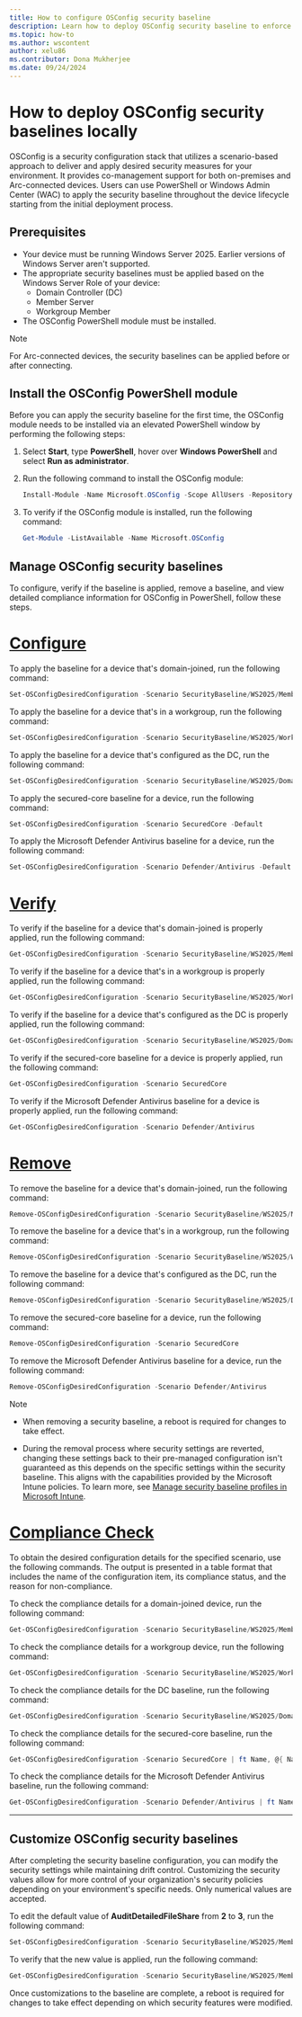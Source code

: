 ```yaml
---
title: How to configure OSConfig security baseline
description: Learn how to deploy OSConfig security baseline to enforce granular security settings to better protect and harden your Windows Server 2025 environment.
ms.topic: how-to
ms.author: wscontent
author: xelu86
ms.contributor: Dona Mukherjee
ms.date: 09/24/2024
---
```


# How to deploy OSConfig security baselines locally

OSConfig is a security configuration stack that utilizes a scenario-based approach to deliver and apply desired security measures for your environment. It provides co-management support for both on-premises and Arc-connected devices. Users can use PowerShell or Windows Admin Center (WAC) to apply the security baseline throughout the device lifecycle starting from the initial deployment process.

## Prerequisites

- Your device must be running Windows Server 2025. Earlier versions of Windows Server aren't supported.
- The appropriate security baselines must be applied based on the Windows Server Role of your device:
  - Domain Controller (DC)
  - Member Server
  - Workgroup Member
- The OSConfig PowerShell module must be installed.

> [!NOTE]
> For Arc-connected devices, the security baselines can be applied before or after connecting.

## Install the OSConfig PowerShell module

Before you can apply the security baseline for the first time, the OSConfig module needs to be installed via an elevated PowerShell window by performing the following steps:

1. Select **Start**, type **PowerShell**, hover over **Windows PowerShell** and select **Run as administrator**.

1. Run the following command to install the OSConfig module:

   ```powershell
   Install-Module -Name Microsoft.OSConfig -Scope AllUsers -Repository PSGallery -Force
   ```

1. To verify if the OSConfig module is installed, run the following command:

   ```powershell
   Get-Module -ListAvailable -Name Microsoft.OSConfig
   ```

## Manage OSConfig security baselines

To configure, verify if the baseline is applied, remove a baseline, and view detailed compliance information for OSConfig in PowerShell, follow these steps.

# [Configure](#tab/configure)

To apply the baseline for a device that's domain-joined, run the following command:

```powershell
Set-OSConfigDesiredConfiguration -Scenario SecurityBaseline/WS2025/MemberServer -Default
```

To apply the baseline for a device that's in a workgroup, run the following command:

```powershell
Set-OSConfigDesiredConfiguration -Scenario SecurityBaseline/WS2025/WorkgroupMember -Default
```

To apply the baseline for a device that's configured as the DC, run the following command:

```powershell
Set-OSConfigDesiredConfiguration -Scenario SecurityBaseline/WS2025/DomainController -Default
```

To apply the secured-core baseline for a device, run the following command:

```powershell
Set-OSConfigDesiredConfiguration -Scenario SecuredCore -Default
```

To apply the Microsoft Defender Antivirus baseline for a device, run the following command:

```powershell
Set-OSConfigDesiredConfiguration -Scenario Defender/Antivirus -Default
```

# [Verify](#tab/verify)

To verify if the baseline for a device that's domain-joined is properly applied, run the following command:

```powershell
Get-OSConfigDesiredConfiguration -Scenario SecurityBaseline/WS2025/MemberServer
```

To verify if the baseline for a device that's in a workgroup is properly applied, run the following command:

```powershell
Get-OSConfigDesiredConfiguration -Scenario SecurityBaseline/WS2025/WorkgroupMember
```

To verify if the baseline for a device that's configured as the DC is properly applied, run the following command:

```powershell
Get-OSConfigDesiredConfiguration -Scenario SecurityBaseline/WS2025/DomainController
```

To verify if the secured-core baseline for a device is properly applied, run the following command:

```powershell
Get-OSConfigDesiredConfiguration -Scenario SecuredCore
```

To verify if the Microsoft Defender Antivirus baseline for a device is properly applied, run the following command:

```powershell
Get-OSConfigDesiredConfiguration -Scenario Defender/Antivirus
```

# [Remove](#tab/remove)

To remove the baseline for a device that's domain-joined, run the following command:

```powershell
Remove-OSConfigDesiredConfiguration -Scenario SecurityBaseline/WS2025/MemberServer
```

To remove the baseline for a device that's in a workgroup, run the following command:

```powershell
Remove-OSConfigDesiredConfiguration -Scenario SecurityBaseline/WS2025/WorkgroupMember
```

To remove the baseline for a device that's configured as the DC, run the following command:

```powershell
Remove-OSConfigDesiredConfiguration -Scenario SecurityBaseline/WS2025/DomainController
```

To remove the secured-core baseline for a device, run the following command:

```powershell
Remove-OSConfigDesiredConfiguration -Scenario SecuredCore
```

To remove the Microsoft Defender Antivirus baseline for a device, run the following command:

```powershell
Remove-OSConfigDesiredConfiguration -Scenario Defender/Antivirus
```

> [!NOTE]
>
> - When removing a security baseline, a reboot is required for changes to take effect.
>
> - During the removal process where security settings are reverted, changing these settings back to their pre-managed configuration isn't guaranteed as this depends on the specific settings within the security baseline. This aligns with the capabilities provided by the Microsoft Intune policies. To learn more, see [Manage security baseline profiles in Microsoft Intune](/mem/intune/protect/security-baselines-configure).

# [Compliance Check](#tab/compliance-check)

To obtain the desired configuration details for the specified scenario, use the following commands. The output is presented in a table format that includes the name of the configuration item, its compliance status, and the reason for non-compliance.

To check the compliance details for a domain-joined device, run the following command:

```powershell
Get-OSConfigDesiredConfiguration -Scenario SecurityBaseline/WS2025/MemberServer | ft Name, @{ Name = "Status"; Expression={$_.Compliance.Status} }, @{ Name = "Reason"; Expression={$_.Compliance.Reason} } -AutoSize -Wrap`
```

To check the compliance details for a workgroup device, run the following command:

```powershell
Get-OSConfigDesiredConfiguration -Scenario SecurityBaseline/WS2025/WorkgroupMember | ft Name, @{ Name = "Status"; Expression={$_.Compliance.Status} }, @{ Name = "Reason"; Expression={$_.Compliance.Reason} } -AutoSize -Wrap`
```

To check the compliance details for the DC baseline, run the following command:

```powershell
Get-OSConfigDesiredConfiguration -Scenario SecurityBaseline/WS2025/DomainController | ft Name, @{ Name = "Status"; Expression={$_.Compliance.Status} }, @{ Name = "Reason"; Expression={$_.Compliance.Reason} } -AutoSize -Wrap`
```

To check the compliance details for the secured-core baseline, run the following command:

```powershell
Get-OSConfigDesiredConfiguration -Scenario SecuredCore | ft Name, @{ Name = "Status"; Expression={$_.Compliance.Status} }, @{ Name = "Reason"; Expression={$_.Compliance.Reason} } -AutoSize -Wrap`
```

To check the compliance details for the Microsoft Defender Antivirus baseline, run the following command:

```powershell
Get-OSConfigDesiredConfiguration -Scenario Defender/Antivirus | ft Name, @{ Name = "Status"; Expression={$_.Compliance.Status} }, @{ Name = "Reason"; Expression={$_.Compliance.Reason} } -AutoSize -Wrap 
```

---

## Customize OSConfig security baselines

After completing the security baseline configuration, you can modify the security settings while maintaining drift control. Customizing the security values allow for more control of your organization's security policies depending on your environment's specific needs. Only numerical values are accepted.

To edit the default value of **AuditDetailedFileShare** from **2** to **3**, run the following command:

```powershell
Set-OSConfigDesiredConfiguration -Scenario SecurityBaseline/WS2025/MemberServer -Setting AuditDetailedFileShare -Value 3 
```

To verify that the new value is applied, run the following command:

```powershell
Get-OSConfigDesiredConfiguration -Scenario SecurityBaseline/WS2025/MemberServer -Setting AuditDetailedFileShare 
```

Once customizations to the baseline are complete, a reboot is required for changes to take effect depending on which security features were modified.
